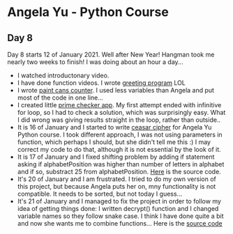 # Angela Yu - Python Course
## Day 8
Day 8 starts 12 of January 2021. Well after New Year! Hangman took me nearly two weeks to finish! I was doing about an hour a day...
- I watched introductonary video.
- I have done function videos. I wrote [greeting program](greet.py) LOL
- I wrote [paint cans counter](cans_counter.py). I used less variables than Angela and put most of the code in one line...
- I created little [prime checker app](prime_checker.py). My first attempt ended with infinitive for loop, so I had to check a solution, which was surprisingly easy. What I did wrong was giving results straight in the loop, rather than outside..
- It is 16 of January and I started to write [ceasar cipher](encrypt-1.0.py) for Angela Yu Python course. I took different approach, I was not using parameters in function, which perhaps I should, but she didn't tell me this :) I may correct my code to do that, although it is not essential by the look of it.
- It is 17 of January and I  fixed shifting problem by adding if statement asking if alphabetPosition was higher than number of letters in alphabet and if so, substract 25 from alphabetPosition. [Here](encrypt-1.1.py) is the source code.
- It's 20 of January and I am frustrated. I tried to do my own version of this project, but because Angela puts her on, mny functionality is not compatible. It needs to be sorted, but not today I guess...
- It's 21 of January and I managed to fix the project in order to follow my idea of getting things done: I written decrypt() function and I changed variable names so they follow snake case. I think I have done quite a bit and now she wants me to combine functions... Here is the [source code](encrypt-1.6m.py)